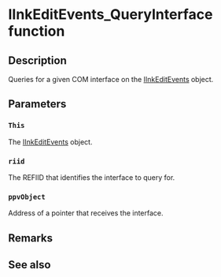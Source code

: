 # IInkEditEvents_QueryInterface function

## Description

Queries for a given COM interface on the [IInkEditEvents](https://learn.microsoft.com/windows/win32/api/inked/nn-inked-_iinkeditevents) object.

## Parameters

### `This`

The [IInkEditEvents](https://learn.microsoft.com/windows/win32/api/inked/nn-inked-_iinkeditevents) object.

### `riid`

The REFIID that identifies the interface to query for.

### `ppvObject`

Address of a pointer that receives the interface.

## Remarks

## See also